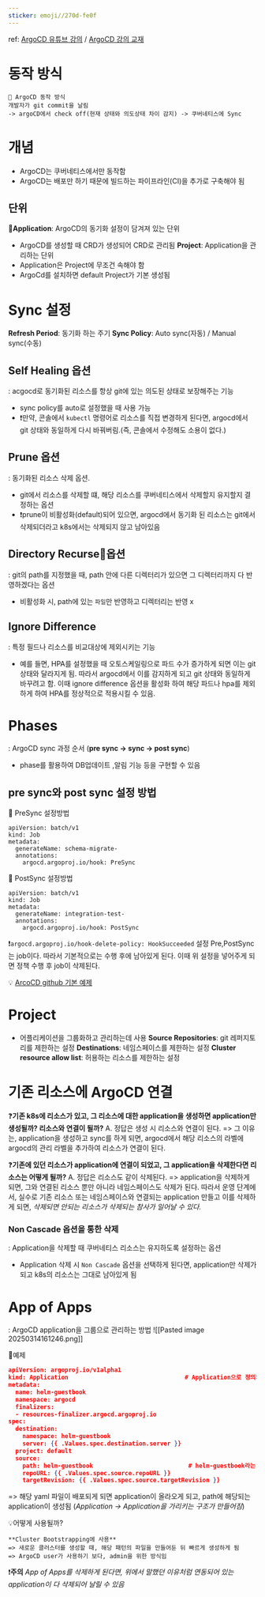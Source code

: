 ```yaml
---
sticker: emoji//270d-fe0f
---
```

ref: [ArgoCD 유튜브 강의](https://www.youtube.com/watch?v=cLgzqc_hwIg&t=23s) / [ArgoCD 강의 교재](https://www.youtube.com/redirect?event=video_description&redir_token=QUFFLUhqbDd2ai1sODFIZW1RM2lyaWNHZXpUMnZDcVNFUXxBQ3Jtc0tsdjlLQ3ZocExCSzZmdlZHc243b1BtY2JHcmw2QmVmV1dWcnA0NEx5Q0RJVzFfejU3TFYtVlRqR0d1QzIySmV1SGtzeVRwUV9BZVVidnFNRnFOSS1OWnJCTkRQVTNRVndlbFdtWTFvUkZkejJXa3FvUQ&q=https%3A%2F%2Fsungwook-choi.gitbook.io%2Fargocd%2F&v=XBcoj3-pjDA)
# 동작 방식
```
🚀 ArgoCD 동작 방식
개발자가 git commit을 날림 
-> argoCD에서 check off(현재 상태와 의도상태 차이 감지) -> 쿠버네티스에 Sync
```

# 개념
- ArgoCD는 쿠버네티스에서만 동작함
- ArgoCD는 배포만 하기 때문에 빌드하는 파이프라인(CI)을 추가로 구축해야 됨

## 단위
**Application**: ArgoCD의 동기화 설정이 담겨져 있는 단위
- ArgoCD를 생성할 때 CRD가 생성되어 CRD로 관리됨
**Project**: Application을 관리하는 단위
- Application은 Project에 무조건 속해야 함
- ArgoCd를 설치하면 default Project가 기본 생성됨

# Sync 설정
**Refresh Period**: 동기화 하는 주기
**Sync Policy**: Auto sync(자동) / Manual sync(수동)
## Self Healing 옵션
: acgocd로 동기화된 리소스를 항상 git에 있는 의도된 상태로 보장해주는 기능
- sync policy를 auto로 설정했을 때 사용 가능
- ❗만약, 콘솔에서 `kubectl` 명령어로 리소스를 직접 변경하게 된다면, argocd에서 git 상태와 동일하게 다시 바꿔버림.(즉, 콘솔에서 수정해도 소용이 없다.)
## Prune 옵션
: 동기화된 리소스 삭제 옵션.
- git에서 리소스를 삭제할 떄, 해당 리소스를 쿠버네티스에서 삭제할지 유지할지 결정하는 옵션
- ❗prune이 비활성화(default)되어 있으면, argocd에서 동기화 된 리소스는 git에서 삭제되더라고 k8s에서는 삭제되지 않고 남아있음
## Directory Recurse옵션
: git의 path를 지정했을 때, path 안에 다른 디렉터리가 있으면 그 디렉터리까지 다 반영하겠다는 옵션
- 비활성화 시, path에 있는 `파일`만 반영하고 디렉터리는 반영 x
## Ignore Difference 
: 특정 필드나 리소스를 비교대상에 제외시키는 기능
- 예를 들면, HPA를 설정했을 때 오토스케일링으로 파드 수가 증가하게 되면 이는 git 상태와 달라지게 됨. 따라서 argocd에서 이를 감지하게 되고 git 상태와 동일하게 바꾸려고 함. 이때 ignore difference 옵션을 활성화 하여 해당 파드나 hpa를 제외하게 하여 HPA를 정상적으로 적용시킬 수 있음.

# Phases
: ArgoCD sync 과정 순서 (**pre sync -> sync -> post sync**)
- phase를 활용하여 DB업데이트 ,알림 기능 등을 구현할 수 있음
## pre sync와 post sync 설정 방법
📌 PreSync 설정방법
```
apiVersion: batch/v1
kind: Job
metadata:
  generateName: schema-migrate-
  annotations:
    argocd.argoproj.io/hook: PreSync
```

📌 PostSync 설정방법
```
apiVersion: batch/v1
kind: Job
metadata:
  generateName: integration-test-
  annotations:
    argocd.argoproj.io/hook: PostSync
```

❗`argocd.argoproj.io/hook-delete-policy: HookSucceeded` 설정
	Pre,PostSync는 job이다. 따라서 기본적으로는 수행 후에 남아있게 된다. 이때 위 설정을 넣어주게 되면 정책 수행 후 job이 삭제된다.

💡 [ArcoCD github 기본 예제](https://github.com/argoproj/argocd-example-apps)

# Project
- 어플리케이션을 그룹화하고 관리하는데 사용
**Source Repositories**: git 레퍼지토리를 제한하는 설정
**Destinations**: 네임스페이스를 제한하는 설정
**Cluster resource allow list**: 허용하는 리소스를 제한하는 설정

# 기존 리소스에 ArgoCD 연결

❓**기존 k8s에 리소스가 있고, 그 리소스에 대한 application을 생성하면 application만 생성될까? 리소스와 연결이 될까?**
A. 정답은 생성 시 리소스와 연결이 된다.
=> 그 이유는, application을 생성하고 sync를 하게 되면, argocd에서 해당 리소스의 라벨에 argocd의 관리 라벨을 추가하여 리소스가 연결이 된다.

❓**기존에 있던 리소스가 application에 연결이 되었고, 그 application을 삭제한다면 리소스는 어떻게 될까?**
A. 정답은 리소스도 같이 삭제된다.
=> application을 삭제하게 되면, 그와 연결된 리소스 뿐만 아니라 네임스페이스도 삭제가 된다. 따라서 운영 단계에서, 실수로 기존 리소스 또는 네임스페이스와 연결되는 application 만들고 이를 삭제하게 되면, *삭제되면 안되는 리소스가 삭제되는 참사가 일어날 수 있다.*

### Non Cascade 옵션을 통한 삭제
: Application을 삭제할 때 쿠버네티스 리소스는 유지하도록 설정하는 옵션
- Application 삭제 시 `Non Cascade` 옵션을 선택하게 된다면, application만 삭제가 되고 k8s의 리소스는 그대로 남아있게 됨

#  App of Apps
: ArgoCD application을 그룹으로 관리하는 방법
![[Pasted image 20250314161246.png]]

📌예제
```json
apiVersion: argoproj.io/v1alpha1
kind: Application                                 # Application으로 정의되어 있음
metadata:
  name: helm-guestbook
  namespace: argocd
  finalizers:
  - resources-finalizer.argocd.argoproj.io
spec:
  destination:
    namespace: helm-guestbook
    server: {{ .Values.spec.destination.server }}
  project: default
  source:
    path: helm-guestbook                           # helm-guestbook라는 디렉터리는 k8s의 리소스가 정의되어 있음
    repoURL: {{ .Values.spec.source.repoURL }}
    targetRevision: {{ .Values.spec.source.targetRevision }}
```
=> 해당 yaml 파일이 배포되게 되면 application이 올라오게 되고,  path에 해당되는 application이 생성됨
(*Application -> Application을 가리키는 구조가 만들어짐*)

💡어떻게 사용될까?
```
**Cluster Bootstrapping에 사용**
=> 새로운 클러스터를 생성할 때, 해당 패턴의 파일을 만들어둔 뒤 빠르게 생성하게 됨
=> ArgoCD user가 사용하기 보다, admin을 위한 방식임
```

❗**주의**
*App of Apps를 삭제하게 된다면, 위에서 말했던 이유처럼 연동되어 있는 application이 다 삭제되어 날릴 수 있음*

